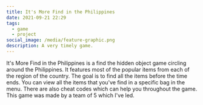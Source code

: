 ```yaml
---
title: It's More Find in the Philippines
date: 2021-09-21 22:29
tags:
  - game
  - project
social_image: /media/feature-graphic.png
description: A very timely game.
---
```

It's More Find in the Philippines is a find the hidden object game circling around the Philippines. It features most of the popular items from each of the region of the country. The goal is to find all the items before the time ends. You can view all the items that you've find in a specific bag in the menu. There are also cheat codes which can help you throughout the game. This game was made by a team of 5 which I've led.